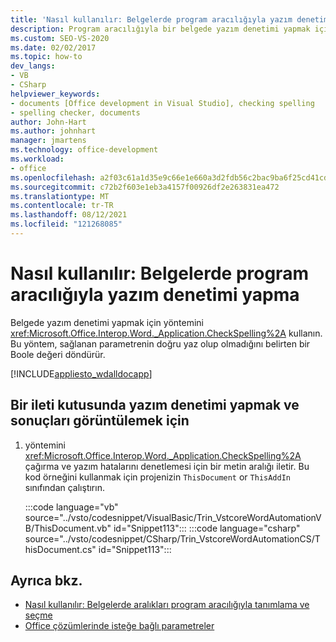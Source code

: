 ```yaml
---
title: 'Nasıl kullanılır: Belgelerde program aracılığıyla yazım denetimi yapma'
description: Program aracılığıyla bir belgede yazım denetimi yapmak için CheckSpelling yöntemini kullanabileceğiniz hakkında bilgi edinebilirsiniz.
ms.custom: SEO-VS-2020
ms.date: 02/02/2017
ms.topic: how-to
dev_langs:
- VB
- CSharp
helpviewer_keywords:
- documents [Office development in Visual Studio], checking spelling
- spelling checker, documents
author: John-Hart
ms.author: johnhart
manager: jmartens
ms.technology: office-development
ms.workload:
- office
ms.openlocfilehash: a2f03c61a1d35e9c66e1e660a3d2fdb56c2bac9ba6f25cd41cd795d2f172ee51
ms.sourcegitcommit: c72b2f603e1eb3a4157f00926df2e263831ea472
ms.translationtype: MT
ms.contentlocale: tr-TR
ms.lasthandoff: 08/12/2021
ms.locfileid: "121268085"
---
```

# <a name="how-to-programmatically-check-spelling-in-documents"></a>Nasıl kullanılır: Belgelerde program aracılığıyla yazım denetimi yapma
  Belgede yazım denetimi yapmak için yöntemini <xref:Microsoft.Office.Interop.Word._Application.CheckSpelling%2A> kullanın. Bu yöntem, sağlanan parametrenin doğru yaz olup olmadığını belirten bir Boole değeri döndürür.

 [!INCLUDE[appliesto_wdalldocapp](../vsto/includes/appliesto-wdalldocapp-md.md)]

## <a name="to-check-spelling-and-display-results-in-a-message-box"></a>Bir ileti kutusunda yazım denetimi yapmak ve sonuçları görüntülemek için

1. yöntemini <xref:Microsoft.Office.Interop.Word._Application.CheckSpelling%2A> çağırma ve yazım hatalarını denetlemesi için bir metin aralığı iletir. Bu kod örneğini kullanmak için projenizin `ThisDocument` or `ThisAddIn` sınıfından çalıştırın.

     :::code language="vb" source="../vsto/codesnippet/VisualBasic/Trin_VstcoreWordAutomationVB/ThisDocument.vb" id="Snippet113":::
     :::code language="csharp" source="../vsto/codesnippet/CSharp/Trin_VstcoreWordAutomationCS/ThisDocument.cs" id="Snippet113":::

## <a name="see-also"></a>Ayrıca bkz.
- [Nasıl kullanılır: Belgelerde aralıkları program aracılığıyla tanımlama ve seçme](../vsto/how-to-programmatically-define-and-select-ranges-in-documents.md)
- [Office çözümlerinde isteğe bağlı parametreler](../vsto/optional-parameters-in-office-solutions.md)
